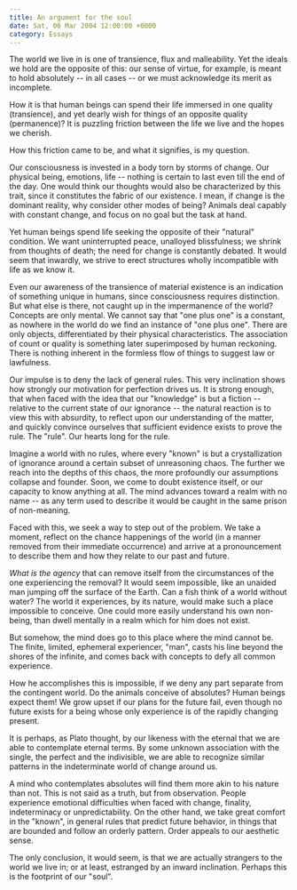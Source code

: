 ```yaml
---
title: An argument for the soul
date: Sat, 06 Mar 2004 12:00:00 +0000
category: Essays
---
```


The world we live in is one of transience, flux and malleability.  Yet
the ideals we hold are the opposite of this: our sense of virtue, for
example, is meant to hold absolutely -- in all cases -- or we must
acknowledge its merit as incomplete.

How it is that human beings can spend their life immersed in one quality
(transience), and yet dearly wish for things of an opposite quality
(permanence)?  It is puzzling friction between the life we live and the
hopes we cherish.

How this friction came to be, and what it signifies, is my question.

Our consciousness is invested in a body torn by storms of change.  Our
physical being, emotions, life -- nothing is certain to last even till
the end of the day.  One would think our thoughts would also be
characterized by this trait, since it constitutes the fabric of our
existence.  I mean, if change is the dominant reality, why consider
other modes of being?  Animals deal capably with constant change, and
focus on no goal but the task at hand.

Yet human beings spend life seeking the opposite of their "natural"
condition.  We want uninterrupted peace, unalloyed blissfulness; we
shrink from thoughts of death; the need for change is constantly
debated.  It would seem that inwardly, we strive to erect structures
wholly incompatible with life as we know it.

Even our awareness of the transience of material existence is an
indication of something unique in humans, since consciousness requires
distinction.  But what else is there, not caught up in the impermanence
of the world?  Concepts are only mental.  We cannot say that "one plus
one" is a constant, as nowhere in the world do we find an instance of
"one plus one".  There are only objects, differentiated by their
physical characteristics.  The association of count or quality is
something later superimposed by human reckoning.  There is nothing
inherent in the formless flow of things to suggest law or lawfulness.

Our impulse is to deny the lack of general rules.  This very inclination
shows how strongly our motivation for perfection drives us.  It is
strong enough, that when faced with the idea that our "knowledge" is but
a fiction -- relative to the current state of our ignorance -- the
natural reaction is to view this with absurdity, to reflect upon our
understanding of the matter, and quickly convince ourselves that
sufficient evidence exists to prove the rule.  The "rule".  Our hearts
long for the rule.

Imagine a world with no rules, where every "known" is but a
crystallization of ignorance around a certain subset of unreasoning
chaos.  The further we reach into the depths of this chaos, the more
profoundly our assumptions collapse and founder.  Soon, we come to doubt
existence itself, or our capacity to know anything at all.  The mind
advances toward a realm with no name -- as any term used to describe it
would be caught in the same prison of non-meaning.

Faced with this, we seek a way to step out of the problem.  We take a
moment, reflect on the chance happenings of the world (in a manner
removed from their immediate occurrence) and arrive at a pronouncement
to describe them and how they relate to our past and future.

*What is the agency* that can remove itself from the circumstances of the
one experiencing the removal?  It would seem impossible, like an unaided
man jumping off the surface of the Earth.  Can a fish think of a world
without water?  The world it experiences, by its nature, would make such
a place impossible to conceive.  One could more easily understand his
own non-being, than dwell mentally in a realm which for him does not
exist.

But somehow, the mind does go to this place where the mind cannot be.
The finite, limited, ephemeral experiencer, "man", casts his line beyond
the shores of the infinite, and comes back with concepts to defy all
common experience.

How he accomplishes this is impossible, if we deny any part separate
from the contingent world.  Do the animals conceive of absolutes?  Human
beings expect them!  We grow upset if our plans for the future fail,
even though no future exists for a being whose only experience is of the
rapidly changing present.

It is perhaps, as Plato thought, by our likeness with the eternal that
we are able to contemplate eternal terms.  By some unknown association
with the single, the perfect and the indivisible, we are able to
recognize similar patterns in the indeterminate world of change around
us.

A mind who contemplates absolutes will find them more akin to his nature
than not.  This is not said as a truth, but from observation.  People
experience emotional difficulties when faced with change, finality,
indeterminacy or unpredictability.  On the other hand, we take great
comfort in the "known", in general rules that predict future behavior,
in things that are bounded and follow an orderly pattern.  Order appeals
to our aesthetic sense.

The only conclusion, it would seem, is that we are actually strangers to
the world we live in; or at least, estranged by an inward inclination.
Perhaps this is the footprint of our "soul".


